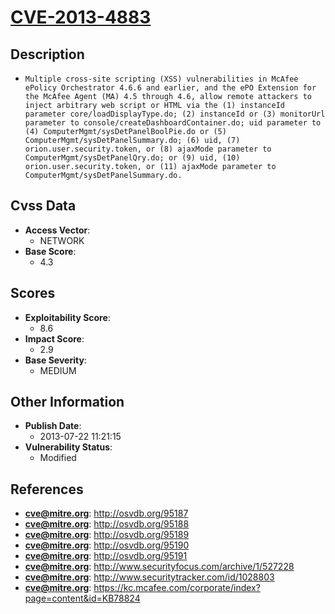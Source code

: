 
# [CVE-2013-4883](https://cve.mitre.org/cgi-bin/cvename.cgi?name=CVE-2013-4883)

## Description

- `Multiple cross-site scripting (XSS) vulnerabilities in McAfee ePolicy Orchestrator 4.6.6 and earlier, and the ePO Extension for the McAfee Agent (MA) 4.5 through 4.6, allow remote attackers to inject arbitrary web script or HTML via the (1) instanceId parameter core/loadDisplayType.do; (2) instanceId or (3) monitorUrl parameter to console/createDashboardContainer.do; uid parameter to (4) ComputerMgmt/sysDetPanelBoolPie.do or (5) ComputerMgmt/sysDetPanelSummary.do; (6) uid, (7) orion.user.security.token, or (8) ajaxMode parameter to ComputerMgmt/sysDetPanelQry.do; or (9) uid, (10) orion.user.security.token, or (11) ajaxMode parameter to ComputerMgmt/sysDetPanelSummary.do.`

## Cvss Data

- **Access Vector**:
  - NETWORK
- **Base Score**:
  - 4.3

## Scores

- **Exploitability Score**:
  - 8.6
- **Impact Score**:
  - 2.9
- **Base Severity**:
  - MEDIUM

## Other Information

- **Publish Date**:
  - 2013-07-22 11:21:15
- **Vulnerability Status**:
  - Modified

## References

- **cve@mitre.org**: http://osvdb.org/95187
- **cve@mitre.org**: http://osvdb.org/95188
- **cve@mitre.org**: http://osvdb.org/95189
- **cve@mitre.org**: http://osvdb.org/95190
- **cve@mitre.org**: http://osvdb.org/95191
- **cve@mitre.org**: http://www.securityfocus.com/archive/1/527228
- **cve@mitre.org**: http://www.securitytracker.com/id/1028803
- **cve@mitre.org**: https://kc.mcafee.com/corporate/index?page=content&id=KB78824
